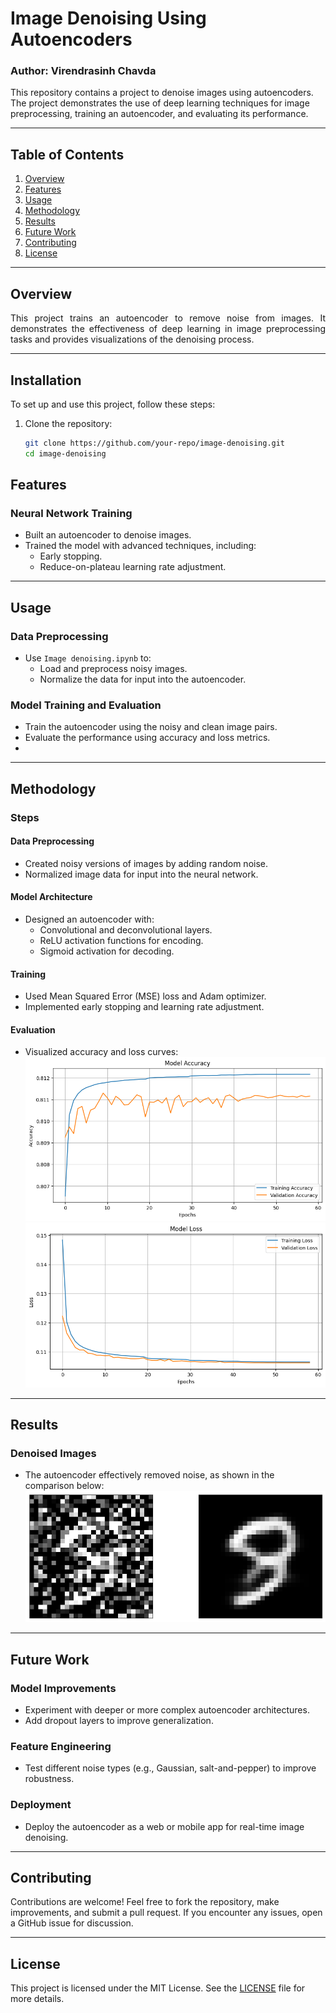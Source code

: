 # Image Denoising Using Autoencoders
### Author: Virendrasinh Chavda

This repository contains a project to denoise images using autoencoders. The project demonstrates the use of deep learning techniques for image preprocessing, training an autoencoder, and evaluating its performance.

---

## Table of Contents
1. [Overview](#overview)
2. [Features](#features)
3. [Usage](#usage)
4. [Methodology](#methodology)
5. [Results](#results)
6. [Future Work](#future-work)
7. [Contributing](#contributing)
8. [License](#license)

---

## Overview

<p align="justify">
This project trains an autoencoder to remove noise from images. It demonstrates the effectiveness of deep learning in image preprocessing tasks and provides visualizations of the denoising process.
</p>

---

## Installation

To set up and use this project, follow these steps:

1. Clone the repository:
   ```bash
   git clone https://github.com/your-repo/image-denoising.git
   cd image-denoising
   ```
## Features

### Neural Network Training
- Built an autoencoder to denoise images.
- Trained the model with advanced techniques, including:
  - Early stopping.
  - Reduce-on-plateau learning rate adjustment.

---

## Usage

### Data Preprocessing
- Use `Image denoising.ipynb` to:
  - Load and preprocess noisy images.
  - Normalize the data for input into the autoencoder.

### Model Training and Evaluation
- Train the autoencoder using the noisy and clean image pairs.
- Evaluate the performance using accuracy and loss metrics.
- 
---

## Methodology

### Steps

#### Data Preprocessing
- Created noisy versions of images by adding random noise.
- Normalized image data for input into the neural network.

#### Model Architecture
- Designed an autoencoder with:
  - Convolutional and deconvolutional layers.
  - ReLU activation functions for encoding.
  - Sigmoid activation for decoding.

#### Training
- Used Mean Squared Error (MSE) loss and Adam optimizer.
- Implemented early stopping and learning rate adjustment.

#### Evaluation
- Visualized accuracy and loss curves:
  ![Training and Validation Accuracy](./train_accuracy.png)
  ![Training and Validation Loss](./train_loss.png)

---

## Results

### Denoised Images
- The autoencoder effectively removed noise, as shown in the comparison below:
  ![Denoised Images](./img1.png)

---

## Future Work

### Model Improvements
- Experiment with deeper or more complex autoencoder architectures.
- Add dropout layers to improve generalization.

### Feature Engineering
- Test different noise types (e.g., Gaussian, salt-and-pepper) to improve robustness.

### Deployment
- Deploy the autoencoder as a web or mobile app for real-time image denoising.

---

## Contributing

Contributions are welcome! Feel free to fork the repository, make improvements, and submit a pull request. If you encounter any issues, open a GitHub issue for discussion.

---

## License

This project is licensed under the MIT License. See the [LICENSE](./LICENSE) file for more details.
